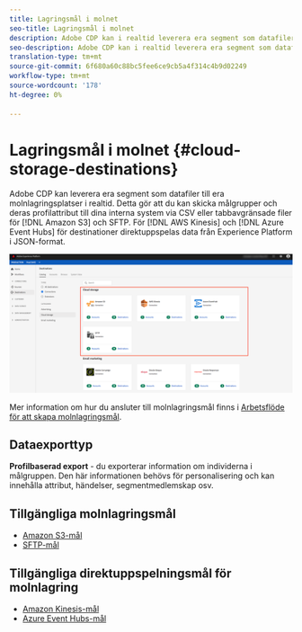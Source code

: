 ```yaml
---
title: Lagringsmål i molnet
seo-title: Lagringsmål i molnet
description: Adobe CDP kan i realtid leverera era segment som datafiler till Amazon S3, AWS Kinesis, Azure Event Hubs eller SFTP:s molnlagringsplatser.
seo-description: Adobe CDP kan i realtid leverera era segment som datafiler till Amazon S3, AWS Kinesis, Azure Event Hubs eller SFTP:s molnlagringsplatser.
translation-type: tm+mt
source-git-commit: 6f680a60c88bc5fee6ce9cb5a4f314c4b9d02249
workflow-type: tm+mt
source-wordcount: '178'
ht-degree: 0%

---
```



# Lagringsmål i molnet {#cloud-storage-destinations}

Adobe CDP kan leverera era segment som datafiler till era molnlagringsplatser i realtid. Detta gör att du kan skicka målgrupper och deras profilattribut till dina interna system via CSV eller tabbavgränsade filer för [!DNL Amazon S3] och SFTP. För [!DNL AWS Kinesis] och [!DNL Azure Event Hubs] för destinationer direktuppspelas data från Experience Platform i JSON-format.

![Lagringsmål för Adobe Cloud](/help/rtcdp/destinations/assets/cloud-storage-destinations.png)

Mer information om hur du ansluter till molnlagringsmål finns i [Arbetsflöde för att skapa molnlagringsmål](/help/rtcdp/destinations/cloud-storage-destinations-workflow.md).

## Dataexporttyp

**Profilbaserad export** - du exporterar information om individerna i målgruppen. Den här informationen behövs för personalisering och kan innehålla attribut, händelser, segmentmedlemskap osv.

## Tillgängliga molnlagringsmål

* [Amazon S3-mål](/help/rtcdp/destinations/amazon-s3-destination.md)
* [SFTP-mål](/help/rtcdp/destinations/sftp-destination.md)

## Tillgängliga direktuppspelningsmål för molnlagring

* [Amazon Kinesis-mål](/help/rtcdp/destinations/amazon-kinesis-destination.md)
* [Azure Event Hubs-mål](/help/rtcdp/destinations/azure-event-hubs-destination.md)